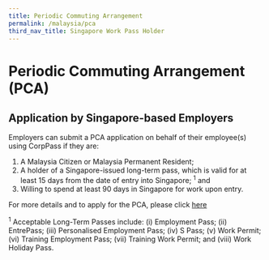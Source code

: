 ```yaml
---
title: Periodic Commuting Arrangement
permalink: /malaysia/pca
third_nav_title: Singapore Work Pass Holder
---
```


# Periodic Commuting Arrangement (PCA)

## Application by Singapore-based Employers

Employers can submit a PCA application on behalf of their employee(s) using CorpPass if they are:

1.	A Malaysia Citizen or Malaysia Permanent Resident;
2.	A holder of a Singapore-issued long-term pass, which is valid for at least 15 days from the date of entry into Singapore; <sup>1</sup> and
3.	Willing to spend at least 90 days in Singapore for work upon entry.

For more details and to apply for the PCA, please click [here](/pca/requirements-and-process)

<sup>1</sup> Acceptable Long-Term Passes include: (i) Employment Pass; (ii) EntrePass; (iii) Personalised Employment Pass; (iv) S Pass; (v) Work Permit; (vi) Training Employment Pass; (vii) Training Work Permit; and (viii) Work Holiday Pass.
